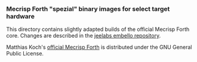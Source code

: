 ### Mecrisp Forth "spezial" binary images for select target hardware

This directory contains slightly adapted builds of the official Mecrisp Forth core. Changes are described in the [jeelabs embello repository](https://github.com/jeelabs/embello/tree/master/explore/1608-forth/cores).

Matthias Koch's [official Mecrisp Forth](http://mecrisp.sourceforge.net/) is distributed under the GNU General Public License.
